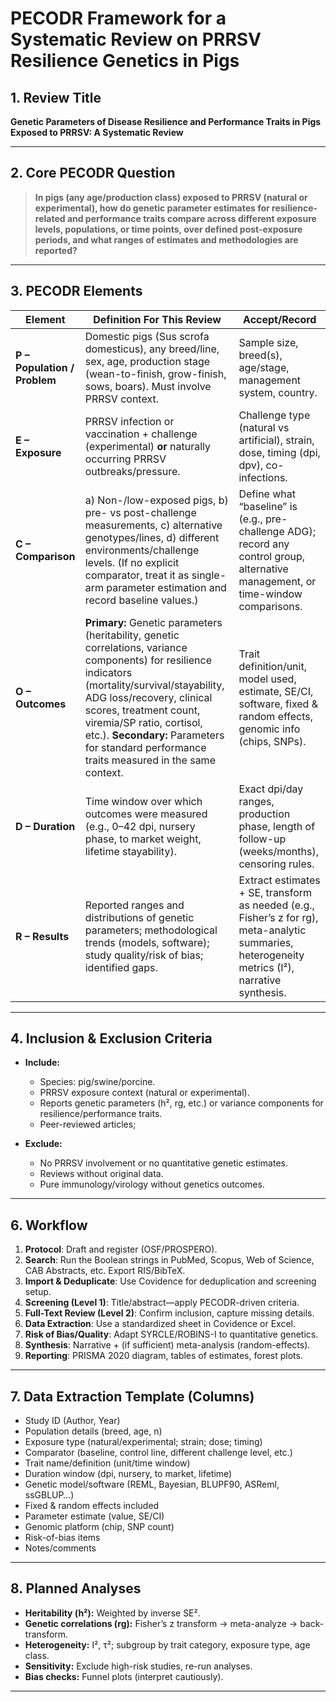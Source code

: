 # PECODR Framework for a Systematic Review on PRRSV Resilience Genetics in Pigs

## 1. Review Title 
**Genetic Parameters of Disease Resilience and Performance Traits in Pigs Exposed to PRRSV: A Systematic Review**

---

## 2. Core PECODR Question

> **In pigs (any age/production class) exposed to PRRSV (natural or experimental), how do genetic parameter estimates for resilience-related and performance traits compare across different exposure levels, populations, or time points, over defined post-exposure periods, and what ranges of estimates and methodologies are reported?**

---

## 3. PECODR Elements

| Element | Definition For This Review | Accept/Record |
|---|---|---|
| **P – Population / Problem** | Domestic pigs (Sus scrofa domesticus), any breed/line, sex, age, production stage (wean-to-finish, grow-finish, sows, boars). Must involve PRRSV context. | Sample size, breed(s), age/stage, management system, country. |
| **E – Exposure** | PRRSV infection or vaccination + challenge (experimental) **or** naturally occurring PRRSV outbreaks/pressure. | Challenge type (natural vs artificial), strain, dose, timing (dpi, dpv), co-infections. |
| **C – Comparison** | a) Non-/low-exposed pigs, b) pre- vs post-challenge measurements, c) alternative genotypes/lines, d) different environments/challenge levels. (If no explicit comparator, treat it as single-arm parameter estimation and record baseline values.) | Define what “baseline” is (e.g., pre-challenge ADG); record any control group, alternative management, or time-window comparisons. |
| **O – Outcomes** | **Primary:** Genetic parameters (heritability, genetic correlations, variance components) for resilience indicators (mortality/survival/stayability, ADG loss/recovery, clinical scores, treatment count, viremia/SP ratio, cortisol, etc.). **Secondary:** Parameters for standard performance traits measured in the same context. | Trait definition/unit, model used, estimate, SE/CI, software, fixed & random effects, genomic info (chips, SNPs). |
| **D – Duration** | Time window over which outcomes were measured (e.g., 0–42 dpi, nursery phase, to market weight, lifetime stayability). | Exact dpi/day ranges, production phase, length of follow-up (weeks/months), censoring rules. |
| **R – Results** | Reported ranges and distributions of genetic parameters; methodological trends (models, software); study quality/risk of bias; identified gaps. | Extract estimates + SE, transform as needed (e.g., Fisher’s z for rg), meta-analytic summaries, heterogeneity metrics (I²), narrative synthesis. |

---

## 4. Inclusion & Exclusion Criteria 

- **Include:**  
  - Species: pig/swine/porcine.  
  - PRRSV exposure context (natural or experimental).  
  - Reports genetic parameters (h², rg, etc.) or variance components for resilience/performance traits.  
  - Peer-reviewed articles; 

- **Exclude:**  
  - No PRRSV involvement or no quantitative genetic estimates.  
  - Reviews without original data.  
  - Pure immunology/virology without genetics outcomes.

---

## 6. Workflow 

1. **Protocol**: Draft and register (OSF/PROSPERO).  
2. **Search**: Run the Boolean strings in PubMed, Scopus, Web of Science, CAB Abstracts, etc. Export RIS/BibTeX.  
3. **Import & Deduplicate**: Use Covidence for deduplication and screening setup.  
4. **Screening (Level 1)**: Title/abstract—apply PECODR-driven criteria.  
5. **Full-Text Review (Level 2)**: Confirm inclusion, capture missing details.  
6. **Data Extraction**: Use a standardized sheet in Covidence or Excel.  
7. **Risk of Bias/Quality**: Adapt SYRCLE/ROBINS-I to quantitative genetics.  
8. **Synthesis**: Narrative + (if sufficient) meta-analysis (random-effects).  
9. **Reporting**: PRISMA 2020 diagram, tables of estimates, forest plots.  
---

## 7. Data Extraction Template (Columns)

- Study ID (Author, Year)  
- Population details (breed, age, n)  
- Exposure type (natural/experimental; strain; dose; timing)  
- Comparator (baseline, control line, different challenge level, etc.)  
- Trait name/definition (unit/time window)  
- Duration window (dpi, nursery, to market, lifetime)  
- Genetic model/software (REML, Bayesian, BLUPF90, ASReml, ssGBLUP…)  
- Fixed & random effects included  
- Parameter estimate (value, SE/CI)  
- Genomic platform (chip, SNP count)  
- Risk-of-bias items  
- Notes/comments

---

## 8. Planned Analyses

- **Heritability (h²):** Weighted by inverse SE².  
- **Genetic correlations (rg):** Fisher’s z transform → meta-analyze → back-transform.  
- **Heterogeneity:** I², τ²; subgroup by trait category, exposure type, age class.  
- **Sensitivity:** Exclude high-risk studies, re-run analyses.  
- **Bias checks:** Funnel plots (interpret cautiously).

---






